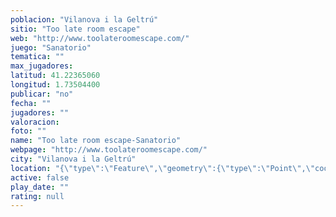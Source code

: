 ```yaml
---
poblacion: "Vilanova i la Geltrú"
sitio: "Too late room escape"
web: "http://www.toolateroomescape.com/"
juego: "Sanatorio"
tematica: ""
max_jugadores: 
latitud: 41.22365060
longitud: 1.73504400
publicar: "no"
fecha: ""
jugadores: ""
valoracion: 
foto: ""
name: "Too late room escape-Sanatorio"
webpage: "http://www.toolateroomescape.com/"
city: "Vilanova i la Geltrú"
location: "{\"type\":\"Feature\",\"geometry\":{\"type\":\"Point\",\"coordinates\":[1.735044,41.2236506]}}"
active: false
play_date: ""
rating: null
---
```


